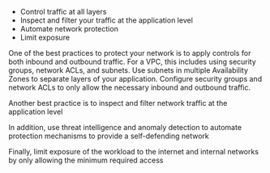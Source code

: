 - Control traffic at all layers
- Inspect and filter your traffic at the application level
- Automate network protection
- Limit exposure

One of the best practices to protect your network is to apply controls for both inbound and outbound traffic. For a VPC, this includes using security groups, network ACLs, and subnets. Use subnets in multiple Availability Zones to separate layers of your application. Configure security groups and network ACLs to only allow the necessary inbound and outbound traffic.

Another best practice is to inspect and filter network traffic at the application level

In addition, use threat intelligence and anomaly detection to automate protection mechanisms to provide a self-defending network

Finally, limit exposure of the workload to the internet and internal networks by only allowing the minimum required access